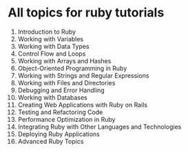 # All topics for ruby tutorials

1. Introduction to Ruby
2. Working with Variables
3. Working with Data Types
4. Control Flow and Loops
5. Working with Arrays and Hashes
6. Object-Oriented Programming in Ruby
7. Working with Strings and Regular Expressions
8. Working with Files and Directories
9. Debugging and Error Handling
10. Working with Databases
11. Creating Web Applications with Ruby on Rails
12. Testing and Refactoring Code
13. Performance Optimization in Ruby
14. Integrating Ruby with Other Languages and Technologies
15. Deploying Ruby Applications
16. Advanced Ruby Topics
